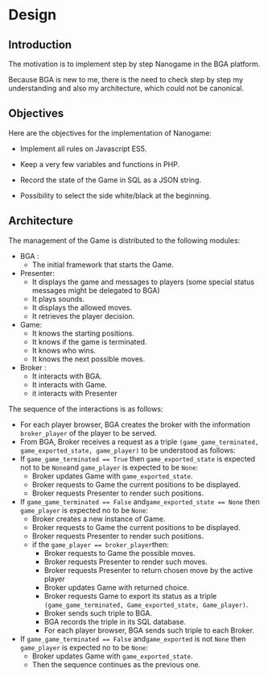 # Design

## Introduction

The motivation is to implement step by step Nanogame in the BGA platform.

Because BGA is new to me, there is the need to check step by step my understanding and also my architecture, which could not be canonical.

## Objectives

Here are the objectives for the implementation of Nanogame:

- Implement all rules on Javascript ES5.
- Keep a very few variables and functions in PHP.
- Record the state of the Game in SQL as a JSON string.

- Possibility to select the side white/black at the beginning.

## Architecture

The management of the Game is distributed to the following modules:

* BGA :
  * The initial framework that starts the Game. 
* Presenter:
  * It displays the game and messages to players (some special status messages might be delegated to BGA)
  * It plays sounds.
  * It displays the allowed moves.
  * It retrieves the player decision.
* Game:
  * It knows the starting positions.
  * It knows if the game is terminated.
  * It knows who wins.
  * It knows the next possible moves.
* Broker :
  * It interacts with BGA.
  * It interacts with Game.
  * it interacts with Presenter

The sequence of the interactions is as follows:

* For each player browser, BGA creates the broker with the information `broker_player` of the player to be served.
*  From BGA, Broker receives a request as a triple `(game_game_terminated, game_exported_state, game_player)` to be understood as follows: 
  * If `game_game_terminated == True` then `game_exported_state` is expected not to be `None`and `game_player` is expected to be `None`:
    * Broker updates  Game with `game_exported_state`. 
    * Broker requests to Game the current positions to be displayed. 
    * Broker requests Presenter to render such positions.
  * If `game_game_terminated == False` and`game_exported_state == None` then `game_player` is expected no to be `None`:
    * Broker creates a new instance of Game. 
    * Broker requests to Game the current positions to be displayed. 
    * Broker requests Presenter to render such positions.
    * if the `game_player == broker_player`then:
      * Broker requests to Game the possible moves.
      * Broker requests Presenter to render such moves.
      * Broker requests Presenter to return chosen move by the active player
      * Broker updates Game with returned choice.
      * Broker requests Game to export its status as a triple `(game_game_terminated, Game_exported_state, Game_player)`.
      * Broker sends such triple to BGA.
      * BGA records the triple in its SQL database.
      * For each player browser, BGA sends such triple to each Broker.
  * If `game_game_terminated == False` and`game_exported` is not `None` then `game_player` is expected no to be `None`:
    * Broker updates Game with `game_exported_state`. 
    * Then the sequence continues as the previous one.


